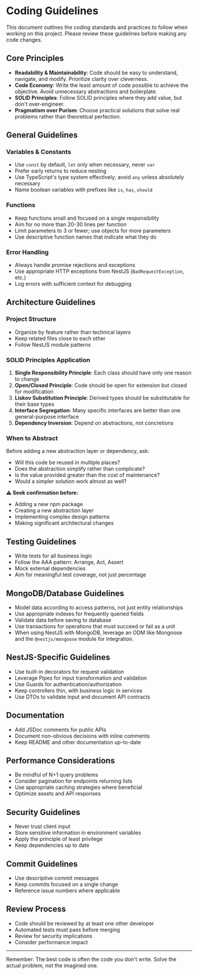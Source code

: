 # Coding Guidelines

This document outlines the coding standards and practices to follow when working on this project. Please review these guidelines before making any code changes.

## Core Principles

- **Readability & Maintainability**: Code should be easy to understand, navigate, and modify. Prioritize clarity over cleverness.
- **Code Economy**: Write the least amount of code possible to achieve the objective. Avoid unnecessary abstractions and boilerplate.
- **SOLID Principles**: Follow SOLID principles where they add value, but don't over-engineer.
- **Pragmatism over Purism**: Choose practical solutions that solve real problems rather than theoretical perfection.

## General Guidelines

### Variables & Constants

- Use `const` by default, `let` only when necessary, never `var`
- Prefer early returns to reduce nesting
- Use TypeScript's type system effectively; avoid `any` unless absolutely necessary
- Name boolean variables with prefixes like `is`, `has`, `should`

### Functions

- Keep functions small and focused on a single responsibility
- Aim for no more than 20-30 lines per function
- Limit parameters to 3 or fewer; use objects for more parameters
- Use descriptive function names that indicate what they do

### Error Handling

- Always handle promise rejections and exceptions
- Use appropriate HTTP exceptions from NestJS (`BadRequestException`, etc.)
- Log errors with sufficient context for debugging

## Architecture Guidelines

### Project Structure

- Organize by feature rather than technical layers
- Keep related files close to each other
- Follow NestJS module patterns

### SOLID Principles Application

1. **Single Responsibility Principle**: Each class should have only one reason to change
2. **Open/Closed Principle**: Code should be open for extension but closed for modification
3. **Liskov Substitution Principle**: Derived types should be substitutable for their base types
4. **Interface Segregation**: Many specific interfaces are better than one general-purpose interface
5. **Dependency Inversion**: Depend on abstractions, not concretions

### When to Abstract

Before adding a new abstraction layer or dependency, ask:
- Will this code be reused in multiple places?
- Does the abstraction simplify rather than complicate?
- Is the value provided greater than the cost of maintenance?
- Would a simpler solution work almost as well?

**⚠️ Seek confirmation before:**
- Adding a new npm package
- Creating a new abstraction layer
- Implementing complex design patterns
- Making significant architectural changes

## Testing Guidelines

- Write tests for all business logic
- Follow the AAA pattern: Arrange, Act, Assert
- Mock external dependencies
- Aim for meaningful test coverage, not just percentage

## MongoDB/Database Guidelines

- Model data according to access patterns, not just entity relationships
- Use appropriate indexes for frequently queried fields
- Validate data before saving to database
- Use transactions for operations that must succeed or fail as a unit
- When using NestJS with MongoDB, leverage an ODM like Mongoose and the `@nestjs/mongoose` module for integration.

## NestJS-Specific Guidelines

- Use built-in decorators for request validation
- Leverage Pipes for input transformation and validation
- Use Guards for authentication/authorization
- Keep controllers thin, with business logic in services
- Use DTOs to validate input and document API contracts

## Documentation

- Add JSDoc comments for public APIs
- Document non-obvious decisions with inline comments
- Keep README and other documentation up-to-date

## Performance Considerations

- Be mindful of N+1 query problems
- Consider pagination for endpoints returning lists
- Use appropriate caching strategies where beneficial
- Optimize assets and API responses

## Security Guidelines

- Never trust client input
- Store sensitive information in environment variables
- Apply the principle of least privilege
- Keep dependencies up to date

## Commit Guidelines

- Use descriptive commit messages
- Keep commits focused on a single change
- Reference issue numbers where applicable

## Review Process

- Code should be reviewed by at least one other developer
- Automated tests must pass before merging
- Review for security implications
- Consider performance impact

---

Remember: The best code is often the code you don't write. Solve the actual problem, not the imagined one.
